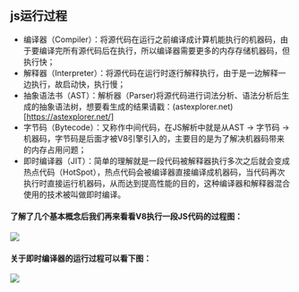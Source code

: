 ## js运行过程

- 编译器（Compiler）：将源代码在运行之前编译成计算机能执行的机器码，由于要编译完所有源代码后在执行，所以编译器需要更多的内存存储机器码，但执行快；
- 解释器（Interpreter）：将源代码在运行时逐行解释执行，由于是一边解释一边执行，故启动快，执行慢；
- 抽象语法书（AST）：解析器（Parser)将源代码进行词法分析、语法分析后生成的抽象语法树，想要看生成的结果请戳：(astexplorer.net)[https://astexplorer.net/]
- 字节码（Bytecode）：又称作中间代码，在JS解析中就是从AST -> 字节码 -> 机器码，字节码是后面才被V8引擎引入的，主要目的是为了解决机器码带来的内存占用问题；
- 即时编译器（JIT）：简单的理解就是一段代码被解释器执行多次之后就会变成热点代码（HotSpot），热点代码会被编译器直接编译成机器码，当代码再次执行时直接运行机器码，从而达到提高性能的目的，这种编译器和解释器混合使用的技术被叫做即时编译。

#### 了解了几个基本概念后我们再来看看V8执行一段JS代码的过程图：
<img src="https://p3-juejin.byteimg.com/tos-cn-i-k3u1fbpfcp/d5c63cf4c71e49ad8b31e1bd1c037fe7~tplv-k3u1fbpfcp-zoom-in-crop-mark:4536:0:0:0.awebp?">

#### 关于即时编译器的运行过程可以看下图：
<img src="https://p1-juejin.byteimg.com/tos-cn-i-k3u1fbpfcp/9162d69b4d8241199e8d2f68ee43ab6a~tplv-k3u1fbpfcp-zoom-in-crop-mark:4536:0:0:0.awebp?">


